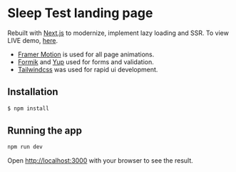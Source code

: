 # Sleep Test landing page

Rebuilt with [Next.js](https://nextjs.org/) to modernize, implement lazy loading and SSR. To view LIVE demo, [here](https://sleeptest-next.netlify.app/).

- [Framer Motion](https://www.framer.com/motion/) is used for all page animations.
- [Formik](https://formik.org/) and [Yup](https://github.com/jquense/yup) used for forms and validation.
- [Tailwindcss](https://tailwindcss.com/) was used for rapid ui development.

## Installation

```bash
$ npm install
```

## Running the app

```bash
npm run dev

```

Open [http://localhost:3000](http://localhost:3000) with your browser to see the result.
